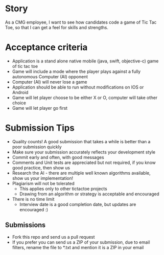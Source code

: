 Story
======

As a CMG employee, I want to see how candidates code a game of Tic Tac Toe,
so that I can get a feel for skills and strengths.

Acceptance criteria
=======================

* Application is a stand alone native mobile (java, swift, objective-c) game of tic tac toe
* Game will include a mode where the player plays against a fully autonomous Computer (AI) opponent
* Computer (AI) will never lose a game
* Application should be able to run without modifications on IOS or Android
* Game will let player choose to be either X or O, computer will take other choice
* Game will let player go first

Submission Tips
========================
* Quality counts! A good submission that takes a while is better than a poor submission quickly
* Make sure your submission accurately reflects your development style
* Commit early and often, with good messages
* Comments and Unit tests are appreciated but not required, if you know good practice, then show us
* Research the AI - there are multiple well known algorithms available, show us your implementation!
* Plagiarism will not be tolerated
  * This applies only to other tictactoe projects
  * Drawing from an algorithm or strategy is acceptable and encouraged
* There is no time limit
  * Interview date is a good completion date, but updates are encouraged :)

Submissions
---------------
* Fork this repo and send us a pull request
* If you prefer you can send us a ZIP of your submission, due to email filters,
  rename the file to *.txt and mention it is a ZIP in your email
